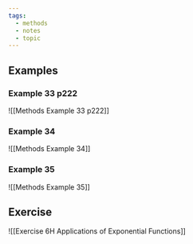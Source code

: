 ```yaml
---
tags:
  - methods
  - notes
  - topic
---
```

## Examples
### Example 33 p222
![[Methods  Example 33 p222]]

### Example 34
![[Methods Example 34]]

### Example 35
![[Methods Example 35]]


## Exercise
![[Exercise 6H Applications of Exponential Functions]]
